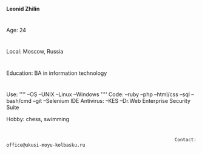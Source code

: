 **Leonid Zhilin**
#
Age: 24
#
Local: Moscow, Russia
#
Education: BA in information technology
#
Use:
''''
  –OS
  –UNIX
  –Linux
 –Windows
''''
  Code:
  –ruby
  –php
  –html/css
  –sql
  –bash/cmd 
  –git
  –Selenium IDE
  Antivirus:
  –KES
  –Dr.Web Enterprise Security Suite
 
Hobby: chess, swimming
#
                                                                  Contact: office@ukusi-moyu-kolbasku.ru
